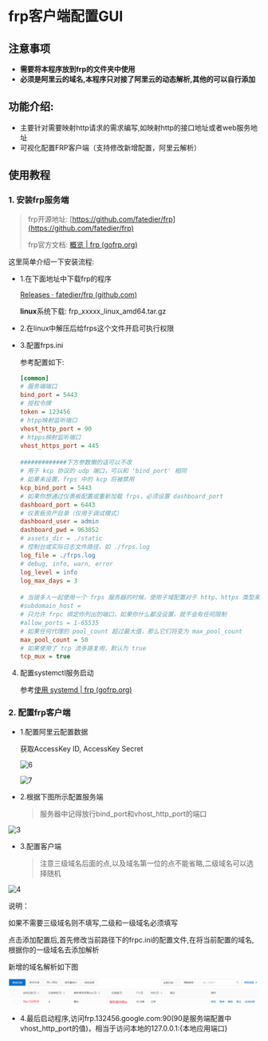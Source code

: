 # frp客户端配置GUI

## 注意事项
- **需要将本程序放到frp的文件夹中使用**
- **必须是阿里云的域名,本程序只对接了阿里云的动态解析,其他的可以自行添加**

## 功能介绍:

- 主要针对需要映射http请求的需求编写,如映射http的接口地址或者web服务地址
- 可视化配置FRP客户端（支持修改新增配置，阿里云解析）


## 使用教程

### 1. 安装frp服务端

> frp开源地址: [https://github.com/fatedier/frp](https://github.com/fatedier/frp)
>
> frp官方文档: [概览 | frp (gofrp.org)](https://gofrp.org/docs/overview/)



这里简单介绍一下安装流程:

* 1.在下面地址中下载frp的程序

  [Releases · fatedier/frp (github.com)](https://github.com/fatedier/frp/releases)

  **linux**系统下载: frp_xxxxx_linux_amd64.tar.gz

* 2.在linux中解压后给frps这个文件开启可执行权限

* 3.配置frps.ini

  参考配置如下:

  ```ini
  [common]
  # 服务端端口
  bind_port = 5443
  # 授权令牌
  token = 123456
  # htpp映射监听端口
  vhost_http_port = 90
  # htpps映射监听端口
  vhost_https_port = 445
  
  #############下方参数懒的话可以不改
  # 用于 kcp 协议的 udp 端口，可以和 'bind_port' 相同
  # 如果未设置，frps 中的 kcp 将被禁用
  kcp_bind_port = 5443
  # 如果你想通过仪表板配置或重新加载 frps，必须设置 dashboard_port
  dashboard_port = 6443
  # 仪表板资产目录（仅用于调试模式）
  dashboard_user = admin
  dashboard_pwd = 963852
  # assets_dir = ./static
  # 控制台或实际日志文件路径，如 ./frps.log
  log_file = ./frps.log
  # debug, info, warn, error
  log_level = info
  log_max_days = 3
  
  # 当很多人一起使用一个 frps 服务器的时候，使用子域配置对于 http、https 类型来说很方便
  #subdomain_host = 
  # 只允许 frpc 绑定你列出的端口，如果你什么都没设置，就不会有任何限制
  #allow_ports = 1-65535
  # 如果任何代理的 pool_count 超过最大值，那么它们将变为 max_pool_count
  max_pool_count = 50
  # 如果使用了 tcp 流多路复用，默认为 true
  tcp_mux = true
  ```

4. 配置systemctl服务启动

   参考[使用 systemd | frp (gofrp.org)](https://gofrp.org/docs/setup/systemd/)

   

### 2. 配置frp客户端

* 1.配置阿里云配置数据

  获取AccessKey ID, AccessKey Secret

  ![6](D:\01code\02python\frp\img\6.png)

  ![7](D:\01code\02python\frp\img\7.png)

* 2.根据下图所示配置服务端

  > 服务器中记得放行bind_port和vhost_http_port的端口

![3](D:\01code\02python\frp\img\3.png)

* 3.配置客户端

  

  > 注意三级域名后面的点,以及域名第一位的点不能省略,二级域名可以选择随机

![4](D:\01code\02python\frp\img\4.png)

说明：

如果不需要三级域名则不填写,二级和一级域名必须填写

点击添加配置后,首先修改当前路径下的frpc.ini的配置文件,在将当前配置的域名,根据你的一级域名去添加解析

新增的域名解析如下图

![image-20230727101104578](img/5.png)



* 4.最后启动程序,访问frp.132456.google.com:90(90是服务端配置中vhost_http_port的值)，相当于访问本地的127.0.0.1:{本地应用端口}

  
